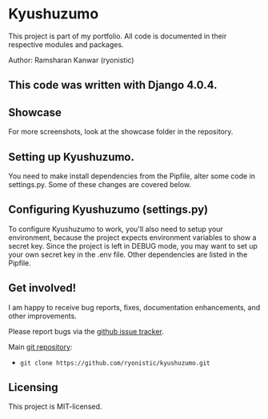 # Kyushuzumo

This project is part of my portfolio. All code is documented in 
their respective modules and packages.

Author: Ramsharan Kanwar (ryonistic)
## **This code was written with Django 4.0.4.**

## Showcase
For more screenshots, look at the showcase folder in the repository.

## Setting up Kyushuzumo.

You need to make install dependencies from the Pipfile, alter some code 
in settings.py. Some of these changes are covered below.

## Configuring Kyushuzumo (settings.py)

To configure Kyushuzumo to work, you'll also need to setup your environment, because the project expects environment
variables to show a secret key. Since the project is left in DEBUG mode, you may want to set up your own
secret key in the .env file.
Other dependencies are listed in the Pipfile.

## Get involved!

I am happy to receive bug reports, fixes, documentation enhancements,
and other improvements.

Please report bugs via the
[github issue tracker](https://github.com/ryonistic/kyushuzumo/issues).

Main [git repository](https://github.com/ryonistic/kyushuzumo):

* `git clone https://github.com/ryonistic/kyushuzumo.git`

## Licensing

This project is MIT-licensed.
